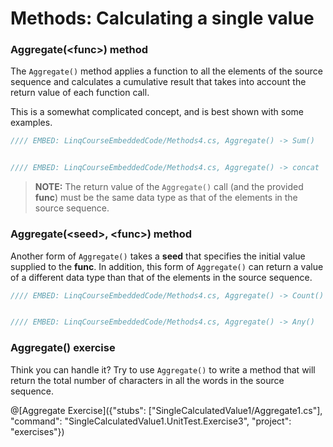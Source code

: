 # Methods: Calculating a single value

### Aggregate(&lt;func&gt;) method
The `Aggregate()` method applies a function to all the elements of the source sequence and calculates a cumulative result that takes into account the return value of each function call.

This is a somewhat complicated concept, and is best shown with some examples.

```csharp
//// EMBED: LinqCourseEmbeddedCode/Methods4.cs, Aggregate() -> Sum()


//// EMBED: LinqCourseEmbeddedCode/Methods4.cs, Aggregate() -> concat
```

> **NOTE:** The return value of the `Aggregate()` call (and the provided **func**) must be the same data type as that of the elements in the source sequence.

### Aggregate(&lt;seed&gt;, &lt;func&gt;) method
Another form of `Aggregate()` takes a **seed** that specifies the initial value supplied to the **func**. In addition, this form of `Aggregate()` can return a value of a different data type than that of the elements in the source sequence.

```csharp
//// EMBED: LinqCourseEmbeddedCode/Methods4.cs, Aggregate() -> Count()


//// EMBED: LinqCourseEmbeddedCode/Methods4.cs, Aggregate() -> Any()
```

### Aggregate() exercise
Think you can handle it? Try to use `Aggregate()` to write a method that will return the total number of characters in all the words in the source sequence.

@[Aggregate Exercise]({"stubs": ["SingleCalculatedValue1/Aggregate1.cs"], "command": "SingleCalculatedValue1.UnitTest.Exercise3", "project": "exercises"})
